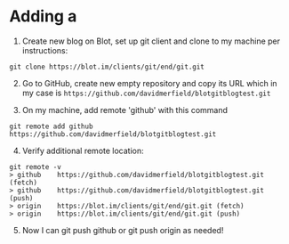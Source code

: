 # Adding a 

1. Create new blog on Blot, set up git client and clone to my machine per instructions:

```git clone https://blot.im/clients/git/end/git.git```

2. Go to GitHub, create new empty repository and copy its URL which in my case is ```https://github.com/davidmerfield/blotgitblogtest.git```

3. On my machine, add remote 'github' with this command

```git remote add github https://github.com/davidmerfield/blotgitblogtest.git```

4. Verify additional remote location:

```
git remote -v
> github	https://github.com/davidmerfield/blotgitblogtest.git (fetch)
> github	https://github.com/davidmerfield/blotgitblogtest.git (push)
> origin	https://blot.im/clients/git/end/git.git (fetch)
> origin	https://blot.im/clients/git/end/git.git (push)
```

5. Now I can git push github or git push origin as needed!
